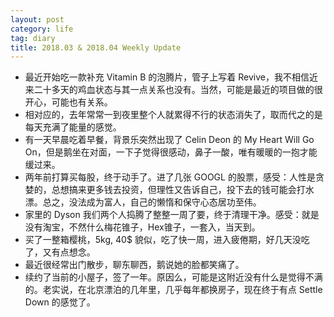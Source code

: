 ```yaml
---
layout: post
category: life
tag: diary
title: 2018.03 & 2018.04 Weekly Update
---
```


* 最近开始吃一款补充 Vitamin B 的泡腾片，管子上写着 Revive，我不相信近来二十多天的鸡血状态与其一点关系也没有。当然，可能是最近的项目做的很开心，可能也有关系。
* 相对应的，去年常常一到夜里整个人就累得不行的状态消失了，取而代之的是每天充满了能量的感觉。
* 有一天早晨吃着早餐，背景乐突然出现了 Celin Deon 的 My Heart Will Go On，但是鹅坐在对面，一下子觉得很感动，鼻子一酸，唯有暖暖的一抱才能缓过来。
* 两年前打算买每股，终于动手了。进了几张 GOOGL 的股票，感受：人性是贪婪的，总想搞来更多钱去投资，但理性又告诉自己，投下去的钱可能会打水漂。总之，没法成为富人，自己的懒惰和保守心态居功至伟。
* 家里的 Dyson 我们两个人捣腾了整整一周了要，终于清理干净。感受：就是没有淘宝，不然什么梅花锥子，Hex锥子，一套入，当天到。
* 买了一整箱樱桃，5kg, 40$ 貌似，吃了快一周，进入疲倦期，好几天没吃了，又有点想念。
* 最近很经常出门散步，聊东聊西，鹅说她的脸都笑痛了。
* 续约了当前的小屋子，签了一年。原因么，可能是这附近没有什么是觉得不满的。老实说，在北京漂泊的几年里，几乎每年都换房子，现在终于有点 Settle Down 的感觉了。
